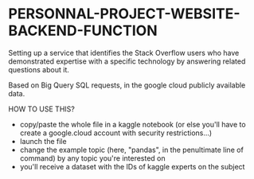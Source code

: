 # PERSONNAL-PROJECT-WEBSITE-BACKEND-FUNCTION
Setting up a service that identifies the Stack Overflow users who have demonstrated expertise with a specific technology by answering related questions about it. 

Based on Big Query SQL requests, in the google cloud publicly available data.

HOW TO USE THIS?

- copy/paste the whole file in a kaggle notebook (or else you'll have to create a google.cloud account with security restrictions...)
- launch the file
- change the example topic (here, "pandas", in the penultimate line of command) by any topic you're interested on
- you'll receive a dataset with the IDs of kaggle experts on the subject
